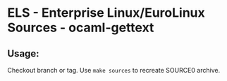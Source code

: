 # ELS - Enterprise Linux/EuroLinux Sources - ocaml-gettext
 
## Usage:
  Checkout branch or tag. Use `make sources` to recreate  SOURCE0 archive.
